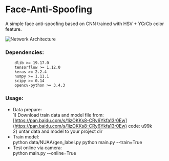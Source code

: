 # Face-Anti-Spoofing
A simple face anti-spoofing based on CNN trained with HSV + YCrCb color feature.

![Network Architecture](https://github.com/Oreobird/Face-Anti-Spoofing/raw/master/model.png) 

### Dependencies:<br>
		dlib >= 19.17.0
		tensorflow >= 1.12.0
		keras >= 2.2.4
		numpy >= 1.11.1
		scipy >= 0.14
		opencv-python >= 3.4.3

### Usage:<br>
* Data prepare:<br>
		1) Download train data and model file from:<br>
		[https://pan.baidu.com/s/1izOKKs8-CRy6Ykfa13r0Ew](https://pan.baidu.com/s/1izOKKs8-CRy6Ykfa13r0Ew)  code: u99k<br>
		2) untar data and model to your project dir
* Train model:<br>
		python data/NUAA/gen_label.py
		python main.py --train=True
* Test online via camera:<br>
		python main.py --online=True
